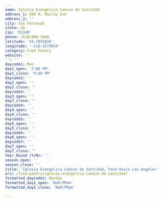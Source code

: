 ```yaml
---
name: Iglesia Evangelica Camino de Santidad
address_1: 958 N. Maclay Ave
address_2: ''
city: San Fernando
state: CA
zip: '91340'
phone: (818)898-3848
latitude: '34.2931026'
longitude: '-118.4273834'
category: Food Pantry
website: ''
'': ''
daycode1: Mon
day1_open: '7:00 PM'
day1_close: '9:00 PM'
daycode2: ''
day2_open: ''
day2_close: ''
daycode3: ''
day3_open: ''
day3_close: ''
daycode4: ''
day4_open: ''
day4_close: ''
daycode5: ''
day5_open: ''
day5_close: ''
daycode6: ''
day6_open: ''
daycode7: ''
day7_open: ''
day7_close: ''
Year_Round (Y/N): ''
season_open: ''
season_close: ''
title: 'Iglesia Evangelica Camino de Santidad, Food Oasis Los Angeles'
uri: /food-pantry/iglesia-evangelica-camino-de-santidad/
formatted_daycode1: Monday
formatted_day1_open: 'NaN:PMam'
formatted_day1_close: 'NaN:PMam'

---
```

